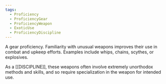 ```yaml
---
tags:
  - Proficiency
  - ProficiencyGear
  - ProficiencyWeapon
  - ExoticUse
  - ProficiencyDiscipline
---
```

A gear proficiency. Familiarity with unusual weapons improves their use in combat and upkeep efforts. Examples include whips, chains, scythes, or explosives.

As a [[DISCIPLINE]], these weapons often involve extremely unorthodox methods and skills, and so require specialization in the weapon for intended use.